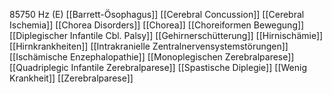 85750 Hz (E)
[[Barrett-Ösophagus]]
[[Cerebral Concussion]]
[[Cerebral Ischemia]]
[[Chorea Disorders]]
[[Chorea]]
[[Choreiformen Bewegung]]
[[Diplegischer Infantile Cbl. Palsy]]
[[Gehirnerschütterung]]
[[Hirnischämie]]
[[Hirnkrankheiten]]
[[Intrakranielle Zentralnervensystemstörungen]]
[[Ischämische Enzephalopathie]]
[[Monoplegischen Zerebralparese]]
[[Quadriplegic Infantile Zerebralparese]]
[[Spastische Diplegie]]
[[Wenig Krankheit]]
[[Zerebralparese]]